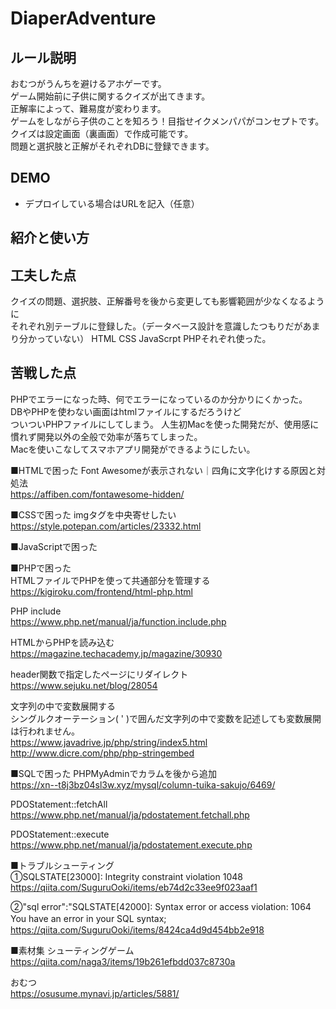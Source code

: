 # DiaperAdventure
## ルール説明　　
おむつがうんちを避けるアホゲーです。  
ゲーム開始前に子供に関するクイズが出てきます。  
正解率によって、難易度が変わります。  
ゲームをしながら子供のことを知ろう！目指せイクメンパパがコンセプトです。  
クイズは設定画面（裏画面）で作成可能です。  
問題と選択肢と正解がそれぞれDBに登録できます。  



## DEMO

  - デプロイしている場合はURLを記入（任意）

## 紹介と使い方


## 工夫した点
クイズの問題、選択肢、正解番号を後から変更しても影響範囲が少なくなるように  
それぞれ別テーブルに登録した。（データベース設計を意識したつもりだがあまり分かっていない）
HTML CSS JavaScrpt PHPそれぞれ使った。  

## 苦戦した点
PHPでエラーになった時、何でエラーになっているのか分かりにくかった。  
DBやPHPを使わない画面はhtmlファイルにするだろうけど  
ついついPHPファイルにしてしまう。
人生初Macを使った開発だが、使用感に慣れず開発以外の全般で効率が落ちてしまった。  
Macを使いこなしてスマホアプリ開発ができるようにしたい。  






■HTMLで困った
Font Awesomeが表示されない｜四角に文字化けする原因と対処法  
https://affiben.com/fontawesome-hidden/

■CSSで困った
imgタグを中央寄せしたい
https://style.potepan.com/articles/23332.html


■JavaScriptで困った  


■PHPで困った  
HTMLファイルでPHPを使って共通部分を管理する  
https://kigiroku.com/frontend/html-php.html  

PHP include  
https://www.php.net/manual/ja/function.include.php  


HTMLからPHPを読み込む
https://magazine.techacademy.jp/magazine/30930

header関数で指定したページにリダイレクト  
https://www.sejuku.net/blog/28054

文字列の中で変数展開する  
シングルクオーテーション( ' )で囲んだ文字列の中で変数を記述しても変数展開は行われません。  
https://www.javadrive.jp/php/string/index5.html  
http://www.dicre.com/php/php-stringembed

■SQLで困った
PHPMyAdminでカラムを後から追加  
https://xn--t8j3bz04sl3w.xyz/mysql/column-tuika-sakujo/6469/


PDOStatement::fetchAll  
https://www.php.net/manual/ja/pdostatement.fetchall.php

PDOStatement::execute  
https://www.php.net/manual/ja/pdostatement.execute.php



■トラブルシューティング  
①SQLSTATE[23000]: Integrity constraint violation 1048  
https://qiita.com/SuguruOoki/items/eb74d2c33ee9f023aaf1

②"sql error":"SQLSTATE[42000]: Syntax error or access violation: 1064 You have an error in your SQL syntax; 　　
https://qiita.com/SuguruOoki/items/8424ca4d9d454bb2e918


■素材集
シューティングゲーム  
https://qiita.com/naga3/items/19b261efbdd037c8730a  

おむつ  
https://osusume.mynavi.jp/articles/5881/

